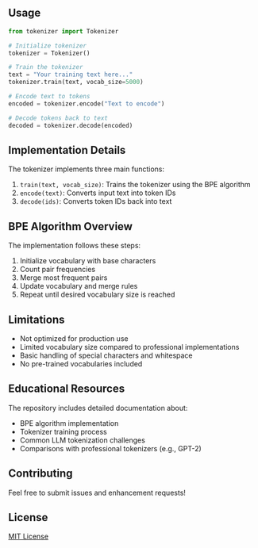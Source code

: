 ## Usage

```python
from tokenizer import Tokenizer

# Initialize tokenizer
tokenizer = Tokenizer()

# Train the tokenizer
text = "Your training text here..."
tokenizer.train(text, vocab_size=5000)

# Encode text to tokens
encoded = tokenizer.encode("Text to encode")

# Decode tokens back to text
decoded = tokenizer.decode(encoded)
```

## Implementation Details

The tokenizer implements three main functions:

1. `train(text, vocab_size)`: Trains the tokenizer using the BPE algorithm
2. `encode(text)`: Converts input text into token IDs
3. `decode(ids)`: Converts token IDs back into text

## BPE Algorithm Overview

The implementation follows these steps:

1. Initialize vocabulary with base characters
2. Count pair frequencies
3. Merge most frequent pairs
4. Update vocabulary and merge rules
5. Repeat until desired vocabulary size is reached

## Limitations

- Not optimized for production use
- Limited vocabulary size compared to professional implementations
- Basic handling of special characters and whitespace
- No pre-trained vocabularies included

## Educational Resources

The repository includes detailed documentation about:
- BPE algorithm implementation
- Tokenizer training process
- Common LLM tokenization challenges
- Comparisons with professional tokenizers (e.g., GPT-2)

## Contributing

Feel free to submit issues and enhancement requests!

## License

[MIT License](LICENSE)
